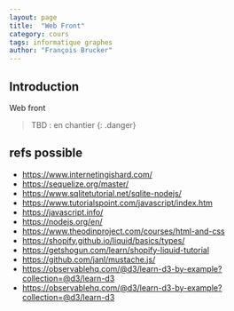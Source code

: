 ```yaml
---
layout: page
title:  "Web Front"
category: cours
tags: informatique graphes
author: "François Brucker"
---
```


## Introduction

Web front

> TBD : en chantier
{: .danger}

## refs possible 

* <https://www.internetingishard.com/>
* <https://sequelize.org/master/>
* <https://www.sqlitetutorial.net/sqlite-nodejs/>
* <https://www.tutorialspoint.com/javascript/index.htm>
* <https://javascript.info/>
* <https://nodejs.org/en/>
* <https://www.theodinproject.com/courses/html-and-css>
* <https://shopify.github.io/liquid/basics/types/>
* <https://getshogun.com/learn/shopify-liquid-tutorial>
* <https://github.com/janl/mustache.js/>
* <https://observablehq.com/@d3/learn-d3-by-example?collection=@d3/learn-d3>
* <https://observablehq.com/@d3/learn-d3-by-example?collection=@d3/learn-d3>
